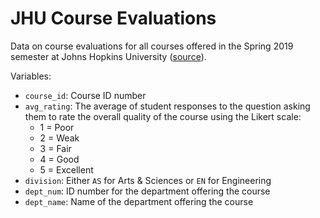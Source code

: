 # JHU Course Evaluations

Data on course evaluations for all courses offered in the Spring 2019 semester at Johns Hopkins University ([source](http://studentaffairs.jhu.edu/registrar/wp-content/uploads/sites/23/2019/07/Spring-2019-Homewood-Completed-courses.pdf)).

Variables:

- `course_id`: Course ID number
- `avg_rating`: The average of student responses to the question asking them to rate the overall quality of the course using the Likert scale:
    - 1 = Poor
    - 2 = Weak
    - 3 = Fair
    - 4 = Good
    - 5 = Excellent
- `division`: Either `AS` for Arts & Sciences or `EN` for Engineering
- `dept_num`: ID number for the department offering the course
- `dept_name`: Name of the department offering the course
